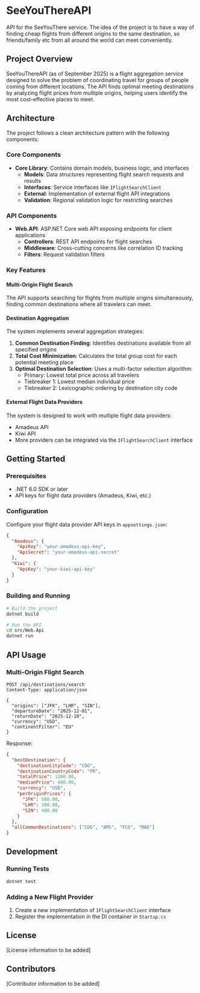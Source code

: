 # SeeYouThereAPI

API for the SeeYouThere service. The idea of the project is to have a way of finding cheap flights from different origins to the same destination, so friends/family etc from all around the world can meet conveniently.

## Project Overview

SeeYouThereAPI (as of September 2025) is a flight aggregation service designed to solve the problem of coordinating travel for groups of people coming from different locations. The API finds optimal meeting destinations by analyzing flight prices from multiple origins, helping users identify the most cost-effective places to meet.

## Architecture

The project follows a clean architecture pattern with the following components:

### Core Components

- **Core Library**: Contains domain models, business logic, and interfaces
  - **Models**: Data structures representing flight search requests and results
  - **Interfaces**: Service interfaces like `IFlightSearchClient`
  - **External**: Implementation of external flight API integrations
  - **Validation**: Regional validation logic for restricting searches

### API Components

- **Web.API**: ASP.NET Core web API exposing endpoints for client applications
  - **Controllers**: REST API endpoints for flight searches
  - **Middleware**: Cross-cutting concerns like correlation ID tracking
  - **Filters**: Request validation filters

### Key Features

#### Multi-Origin Flight Search

The API supports searching for flights from multiple origins simultaneously, finding common destinations where all travelers can meet.

#### Destination Aggregation

The system implements several aggregation strategies:

1. **Common Destination Finding**: Identifies destinations available from all specified origins
2. **Total Cost Minimization**: Calculates the total group cost for each potential meeting place
3. **Optimal Destination Selection**: Uses a multi-factor selection algorithm:
   - Primary: Lowest total price across all travelers
   - Tiebreaker 1: Lowest median individual price
   - Tiebreaker 2: Lexicographic ordering by destination city code

#### External Flight Data Providers

The system is designed to work with multiple flight data providers:
- Amadeus API
- Kiwi API
- More providers can be integrated via the `IFlightSearchClient` interface

## Getting Started

### Prerequisites

- .NET 6.0 SDK or later
- API keys for flight data providers (Amadeus, Kiwi, etc.)

### Configuration

Configure your flight data provider API keys in `appsettings.json`:

```json
{
  "Amadeus": {
    "ApiKey": "your-amadeus-api-key",
    "ApiSecret": "your-amadeus-api-secret"
  },
  "Kiwi": {
    "ApiKey": "your-kiwi-api-key"
  }
}
```

### Building and Running

```bash
# Build the project
dotnet build

# Run the API
cd src/Web.Api
dotnet run
```

## API Usage

### Multi-Origin Flight Search

```http
POST /api/destinations/search
Content-Type: application/json

{
  "origins": ["JFK", "LHR", "SIN"],
  "departureDate": "2025-12-01",
  "returnDate": "2025-12-10",
  "currency": "USD",
  "continentFilter": "EU"
}
```

Response:

```json
{
  "bestDestination": {
    "destinationCityCode": "CDG",
    "destinationCountryCode": "FR",
    "totalPrice": 1200.00,
    "medianPrice": 400.00,
    "currency": "USD",
    "perOriginPrices": {
      "JFK": 500.00,
      "LHR": 300.00,
      "SIN": 400.00
    }
  },
  "allCommonDestinations": ["CDG", "AMS", "FCO", "MAD"]
}
```

## Development

### Running Tests

```bash
dotnet test
```

### Adding a New Flight Provider

1. Create a new implementation of `IFlightSearchClient` interface
2. Register the implementation in the DI container in `Startup.cs`

## License

[License information to be added]

## Contributors

[Contributor information to be added]
